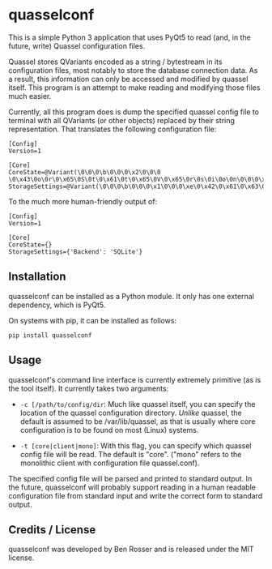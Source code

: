 # quasselconf

This is a simple Python 3 application that uses PyQt5 to read (and, in the future, write)
Quassel configuration files.

Quassel stores QVariants encoded as a string / bytestream in its configuration files, most
notably to store the database connection data. As a result, this information can only
be accessed and modified by quassel itself. This program is an attempt to make reading
and modifying those files much easier.

Currently, all this program does is dump the specified quassel config file to terminal
with all QVariants (or other objects) replaced by their string representation. That
translates the following configuration file:

```
[Config]
Version=1

[Core]
CoreState=@Variant(\0\0\0\b\0\0\0\x2\0\0\0 \0\x43\0o\0r\0\x65\0S\0t\0\x61\0t\0\x65\0V\0\x65\0r\0s\0i\0o\0n\0\0\0\x2\0\0\0\x1\0\0\0\x1c\0\x41\0\x63\0t\0i\0v\0\x65\0S\0\x65\0s\0s\0i\0o\0n\0s\0\0\0\t\0\0\0\x1\0\0\0\x7f\0\0\0\aUserId\0\0\0\0\x1)
StorageSettings=@Variant(\0\0\0\b\0\0\0\x1\0\0\0\xe\0\x42\0\x61\0\x63\0k\0\x65\0n\0\x64\0\0\0\n\0\0\0\f\0S\0Q\0L\0i\0t\0\x65)
```

To the much more human-friendly output of:

```
[Config]
Version=1

[Core]
CoreState={}
StorageSettings={'Backend': 'SQLite'}
```

## Installation

quasselconf can be installed as a Python module. It only has one external dependency,
which is PyQt5.

On systems with pip, it can be installed as follows:

```
pip install quasselconf
```

## Usage

quasselconf's command line interface is currently extremely primitive (as is the tool itself).
It currently takes two arguments:

* ```-c [/path/to/config/dir```: Much like quassel itself, you can specify the location of the
quassel configuration directory. *Unlike* quassel, the default is assumed to be /var/lib/quassel,
as that is usually where core configuration is to be found on most (Linux) systems.

* ```-t [core|client|mono]```: With this flag, you can specify which quassel config file will
be read. The default is "core". ("mono" refers to the monolithic client with configuration file
quassel.conf). 

The specified config file will be parsed and printed to standard output. In the future,
quasselconf will probably support reading in a human readable configuration file from
standard input and write the correct form to standard output.

## Credits / License

quasselconf was developed by Ben Rosser and is released under the MIT license.

